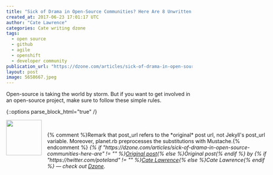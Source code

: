 ```yaml
---
title: "Sick of Drama in Open-Source Communities? Here Are 8 Unwritten Rules to..."
created_at: 2017-06-23 17:01:17 UTC
author: "Cate Lawrence"
categories: Cate writing dzone
tags: 
  - open source
  - github
  - agile
  - openshift
  - developer community
publication_url: "https://dzone.com/articles/sick-of-drama-in-open-source-communities-here-are"
layout: post
image: 5658667.jpeg
---
```

Open-source is taking the world by storm. But if you want to get involved in an open-source project, make sure to follow these simple rules.


{::options parse_block_html="true" /}
<div class="author">
   <img src="https://www.rss-specifications.com/rss-spec-rss.gif" style="width: 96px; height: 96;">
   <span style="position: absolute; padding: 32px 15px;">{% comment %}Remark that post_url refers to the *original* post url, not Jekyll's post_url variable. Moreover, planet.rb preprocesses the substitutions with Mustache.{% endcomment %}
      <i>{% if "https://dzone.com/articles/sick-of-drama-in-open-source-communities-here-are" != "" %}<a href="https://dzone.com/articles/sick-of-drama-in-open-source-communities-here-are">Original post</a>{% else %}Original post{% endif %} by {% if "https://twitter.com/poteland" != "" %}<a href="https://twitter.com/poteland">Cate Lawrence</a>{% else %}Cate Lawrence{% endif %} &mdash; check out <a href="https://dzone.com">Dzone</a>.</i>
  </span>
</div>

